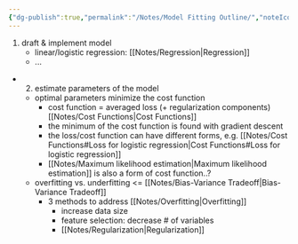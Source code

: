 ```yaml
---
{"dg-publish":true,"permalink":"/Notes/Model Fitting Outline/","noteIcon":""}
---
```


1. draft & implement model
	- linear/logistic regression: [[Notes/Regression\|Regression]]
	- ...
- 2. estimate parameters of the model
	- optimal parameters minimize the cost function 
		- cost function = averaged loss (+ regularization components) [[Notes/Cost Functions\|Cost Functions]]
		- the minimum of the cost function is found with gradient descent 
		- the loss/cost function can have different forms, e.g. [[Notes/Cost Functions#Loss for logistic regression\|Cost Functions#Loss for logistic regression]]
		- [[Notes/Maximum likelihood estimation\|Maximum likelihood estimation]] is also a form of cost function..?
	- overfitting vs. underfitting <= [[Notes/Bias-Variance Tradeoff\|Bias-Variance Tradeoff]]
		- 3 methods to address [[Notes/Overfitting\|Overfitting]] 
			- increase data size 
			- feature selection: decrease # of variables
			- [[Notes/Regularization\|Regularization]] 
		